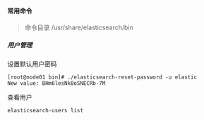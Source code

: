 #### 常用命令

> 命令目录 /usr/share/elasticsearch/bin

##### 用户管理

设置默认用户密码

```
[root@node01 bin]# ./elasticsearch-reset-password -u elastic
New value: BHm6lesNk8oSNECRb-7M
```

查看用户

```
elasticsearch-users list
```

